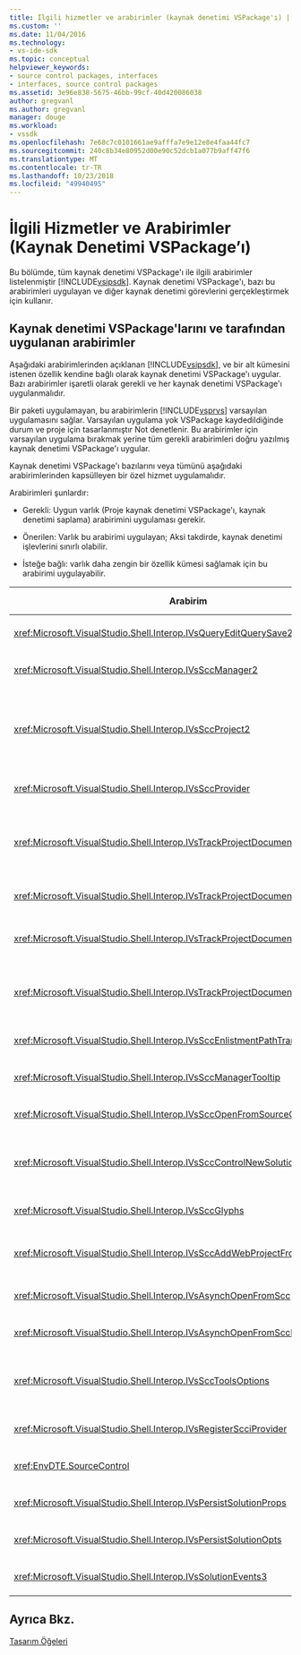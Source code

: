 ```yaml
---
title: İlgili hizmetler ve arabirimler (kaynak denetimi VSPackage'ı) | Microsoft Docs
ms.custom: ''
ms.date: 11/04/2016
ms.technology:
- vs-ide-sdk
ms.topic: conceptual
helpviewer_keywords:
- source control packages, interfaces
- interfaces, source control packages
ms.assetid: 3e96e838-5675-46bb-99cf-40d420086038
author: gregvanl
ms.author: gregvanl
manager: douge
ms.workload:
- vssdk
ms.openlocfilehash: 7e68c7c0101661ae9afffa7e9e12e8e4faa44fc7
ms.sourcegitcommit: 240c8b34e80952d00e90c52dcb1a077b9aff47f6
ms.translationtype: MT
ms.contentlocale: tr-TR
ms.lasthandoff: 10/23/2018
ms.locfileid: "49940495"
---
```

# <a name="related-services-and-interfaces-source-control-vspackage"></a>İlgili Hizmetler ve Arabirimler (Kaynak Denetimi VSPackage’ı)
Bu bölümde, tüm kaynak denetimi VSPackage'ı ile ilgili arabirimler listelenmiştir [!INCLUDE[vsipsdk](../../extensibility/includes/vsipsdk_md.md)]. Kaynak denetimi VSPackage'ı, bazı bu arabirimleri uygulayan ve diğer kaynak denetimi görevlerini gerçekleştirmek için kullanır.  
  
## <a name="interfaces-implemented-by-and-for-source-control-vspackages"></a>Kaynak denetimi VSPackage'larını ve tarafından uygulanan arabirimler  
 Aşağıdaki arabirimlerinden açıklanan [!INCLUDE[vsipsdk](../../extensibility/includes/vsipsdk_md.md)], ve bir alt kümesini istenen özellik kendine bağlı olarak kaynak denetimi VSPackage'ı uygular. Bazı arabirimler işaretli olarak gerekli ve her kaynak denetimi VSPackage'ı uygulanmalıdır.  
  
 Bir paketi uygulamayan, bu arabirimlerin [!INCLUDE[vsprvs](../../code-quality/includes/vsprvs_md.md)] varsayılan uygulamasını sağlar. Varsayılan uygulama yok VSPackage kaydedildiğinde durum ve proje için tasarlanmıştır Not denetlenir. Bu arabirimler için varsayılan uygulama bırakmak yerine tüm gerekli arabirimleri doğru yazılmış kaynak denetimi VSPackage'ı uygular.  
  
 Kaynak denetimi VSPackage'ı bazılarını veya tümünü aşağıdaki arabirimlerinden kapsülleyen bir özel hizmet uygulamalıdır.  
  
 Arabirimleri şunlardır:  
  
-   Gerekli: Uygun varlık (Proje kaynak denetimi VSPackage'ı, kaynak denetimi saplama) arabirimini uygulaması gerekir.  
  
-   Önerilen: Varlık bu arabirimi uygulayan; Aksi takdirde, kaynak denetimi işlevlerini sınırlı olabilir.  
  
-   İsteğe bağlı: varlık daha zengin bir özellik kümesi sağlamak için bu arabirimi uygulayabilir.  
  
| Arabirim | Amaç | Uygulayan | Uygulansın mı? |
| - | - |--------------------------|-------------|
| <xref:Microsoft.VisualStudio.Shell.Interop.IVsQueryEditQuerySave2> | Düzenleyiciler, değiştirme veya bir dosyayı kaydetmeden önce bu arabirimi çağırın. Kaynak denetimi VSPackage'ı dosyayı kullanıma alın veya kullanıma alma başarısız olursa, işlem reddet. | Kaynak denetimi VSPackage'ı | Önerilen |
| <xref:Microsoft.VisualStudio.Shell.Interop.IVsSccManager2> | Bu arabirim, kaydetme ve projeler kaynak denetimi ile kaydı ve temel kaynak denetim karakterleri için destek sunarak gibi projeler için temel kaynak denetimi işlevlerini sağlar. | Kaynak denetimi VSPackage'ı | Gerekli |
| <xref:Microsoft.VisualStudio.Shell.Interop.IVsSccProject2> | Bu arabirim elde edilen <xref:Microsoft.VisualStudio.Shell.Interop.IVsHierarchy> kullanarak <xref:System.Runtime.InteropServices.Marshal.QueryInterface%2A> işlevi veya yalnızca uygulama nesnesi atama `IVsHierarchy` için `IVsSccProject2`. Bir projedeki kaynak denetimi altında dosyaları alma veya proje konumu ve geçerli kaynak denetimi durumu bildiren için kullanılır. | Proje | Gerekli |
| <xref:Microsoft.VisualStudio.Shell.Interop.IVsSccProvider> | Tümleştirme modülü, bu arabirimin geçerli etkin VSPackage'ı ayarlamak için kullanır. | Kaynak denetimi VSPackage'ı | Gerekli |
| <xref:Microsoft.VisualStudio.Shell.Interop.IVsTrackProjectDocuments2> | Bu arabirim, bir abonelik modeline dayalıdır. Herhangi bir VSPackage belge olaylarını almak ve Kabuk tarafından gerçekleşmek üzere olan olayları olun ister sinyal verebilirsiniz. Uygulanan ve tarafından işlenen [!INCLUDE[vsprvs](../../code-quality/includes/vsprvs_md.md)], sırayla Geçiren uygulama olayları `IVsTrackProjectDocumentsEvents2` VSPackage için. | Kaynak denetimi saptama | Gerekli |
| <xref:Microsoft.VisualStudio.Shell.Interop.IVsTrackProjectDocuments3> | Bu arabirim, toplu işlem, eşitlenmiş okuma/yazma işlemleri ve gelişmiş bir sağlar `OnQueryAddFiles` yöntemi. | Kaynak denetimi saptama | Gerekli |
| <xref:Microsoft.VisualStudio.Shell.Interop.IVsTrackProjectDocumentsEvents2> | **Çözüm Gezgini** ve projeleri çağrı bu arabirim projelere yeni dosya eklendiğinde veya dosya ve klasörleri yeniden adlandırılır veya projelerinden silindi. Kaynak denetimi VSPackage'ı, proje dosyasını kullanıma almanız veya işlemi iptal edin. | Kaynak denetimi VSPackage'ı | Önerilen |
| <xref:Microsoft.VisualStudio.Shell.Interop.IVsTrackProjectDocumentsEvents3> | **Çözüm Gezgini** ve projeleri bu arabirimi IVstrackProjectDocuments3 arabiriminin yöntemlere yapılan çağrılar için yanıt arayın. Kaynak denetimi VSPackage'ı eşitlenmiş toplu işlemleri izlemek okuma/yazma işlemleri ve bir daha gelişmiş iş `OnQueryAddFiles` yöntemi. | Kaynak denetimi VSPackage'ı | Önerilen |
| <xref:Microsoft.VisualStudio.Shell.Interop.IVsSccEnlistmentPathTranslation> | Bu arabirim, liste Yönetim Web projeleri için destek sağlar. | Kaynak denetimi VSPackage'ı | Önerilen |
| <xref:Microsoft.VisualStudio.Shell.Interop.IVsSccManagerTooltip> | Bu arabirim, projelerde kaynak-denetimli dosyaları için araç ipuçları almak için kullanılır. | Kaynak denetimi VSPackage'ı | İsteğe Bağlı |
| <xref:Microsoft.VisualStudio.Shell.Interop.IVsSccOpenFromSourceControl> | Bu arabirim, ad alanı uzantısı desteği sağlar. | Kaynak denetimi VSPackage'ı | İsteğe Bağlı |
| <xref:Microsoft.VisualStudio.Shell.Interop.IVsSccControlNewSolution> | VSPackage'ı, bir ad alanı uzantısı'na tümleştirmek için bu arabirimi kullanır. **yeni**, **açık**, veya **Kaydet** iletişim kutuları. Sonuç olarak, projeleri otomatik olarak kaynak denetimine oluşturulurken eklenebilir, ya da kaynak denetimine kaydetme sırasında eklenen işlem etkindir. | Kaynak denetimi VSPackage'ı | İsteğe Bağlı |
| <xref:Microsoft.VisualStudio.Shell.Interop.IVsSccGlyphs> | VSPackage'ı ek karakterleri düğümler için kaynak denetim karakterleri olarak tanımlamak için bu arabirimi kullanan **Çözüm Gezgini**. | Kaynak denetimi VSPackage'ı | İsteğe Bağlı |
| <xref:Microsoft.VisualStudio.Shell.Interop.IVsSccAddWebProjectFromSourceControl> | **Ekle** Web projeleri için iletişim kutusunda, bu arabirim kullanır. Bu, bir kaynak denetimi konumunu ve kaynak denetim deposu bu konumdaki daha önce eklenen bir Web projesi açmak için gözatma için yöntemler sağlar. | Kaynak denetimi VSPackage'ı | Önerilen |
| <xref:Microsoft.VisualStudio.Shell.Interop.IVsAsynchOpenFromScc> | Bu arabirim, projelerin kaynak denetiminden zaman uyumsuz (arka plan) yüklenmesi için destek sağlar. | Kaynak denetimi VSPackage'ı | İsteğe Bağlı |
| <xref:Microsoft.VisualStudio.Shell.Interop.IVsAsynchOpenFromSccProjectEvents> | Bu arabirim tarafından başlatılan zaman uyumsuz yükleme ilerlemesini izlemek projeleri sağlar <xref:Microsoft.VisualStudio.Shell.Interop.IVsAsynchOpenFromScc>. | Proje | İsteğe Bağlı |
| <xref:Microsoft.VisualStudio.Shell.Interop.IVsSccToolsOptions> | Bu arabirim etkin kaynak denetimi VSPackage'ı sorgulamak IDE sağlar. Hiçbir etkin kaynak denetimi VSPackage'ı kayıtlı olduğunda bile anlama sahip bir kaynak denetim ayarları değerini IDE sorgular. Bu arabirim uygulanan ve tarafından işlenen [!INCLUDE[vsprvs](../../code-quality/includes/vsprvs_md.md)]. | Kaynak denetimi saptama | Gerekli |
| <xref:Microsoft.VisualStudio.Shell.Interop.IVsRegisterScciProvider> | Bu arabirim, kaynak denetimi VSPackage'ı kaydedilirken kullanılır. | Kaynak denetimi saptama | Gerekli |
| <xref:EnvDTE.SourceControl> | Bu arabirim, Otomasyon kullanılır. Bu nedenle, herhangi bir UI görüntülemeden yürütülen işlevler sunar. | Kaynak denetimi VSPackage'ı | İsteğe Bağlı |
| <xref:Microsoft.VisualStudio.Shell.Interop.IVsPersistSolutionProps> | Bu arabirim, kaynak denetim ayarları içinde çözüm (.sln) dosyasını kaydetmek için kullanılır. Kaynak Denetim durumu bayrakları ve kaynak denetimi konumunu ayarlar içerir. | Kaynak denetimi VSPackage'ı | Önerilen |
| <xref:Microsoft.VisualStudio.Shell.Interop.IVsPersistSolutionOpts> | Bu arabirim, çözüm seçenekleri (. suo) dosyayı kaynak denetimi ayarlarını kaydetmek için kullanılır. Bu, geçerli kullanıcının kayıt konumu gibi kullanıcıya özgü kaynak denetim ayarları içerebilir. | Kaynak denetimi VSPackage'ı | Önerilen |
| <xref:Microsoft.VisualStudio.Shell.Interop.IVsSolutionEvents3> | Bu arabirim, çözümleri kapatma ya da proje açarken yeni dosyalar kaynak denetiminden almak önce proje dosyalarının iade gibi işlemleri gerçekleştirmek için olayları izlemek için kullanılır. | Kaynak denetimi VSPackage'ı | Önerilen |
  
## <a name="see-also"></a>Ayrıca Bkz.  
 [Tasarım Öğeleri](../../extensibility/internals/source-control-vspackage-design-elements.md)
